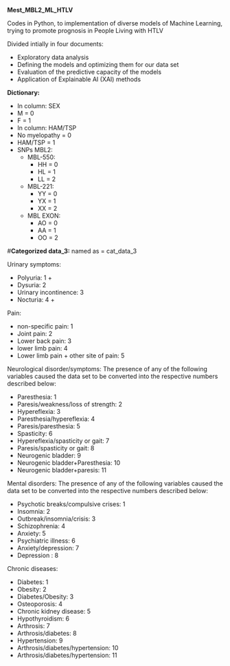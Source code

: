 **Mest_MBL2_ML_HTLV**

Codes in Python, to implementation of diverse models of Machine Learning, trying to promote prognosis in People Living with HTLV

Divided intially in four documents:

- Exploratory data analysis
- Defining the models and optimizing them for our data set
- Evaluation of the predictive capacity of the models
- Application of Explainable AI (XAI) methods

**Dictionary:**

- In column: SEX
- M = 0
- F = 1
- In column: HAM/TSP
- No myelopathy = 0
- HAM/TSP = 1
- SNPs MBL2:
    - MBL-550:
        - HH = 0
        - HL = 1
        - LL = 2
    - MBL-221:
        - YY = 0
        - YX = 1
        - XX = 2
    - MBL EXON:
        - AO = 0
        - AA = 1
        - OO = 2

#**Categorized data_3:** named as = cat_data_3

Urinary symptoms:

- Polyuria: 1 +
- Dysuria: 2
- Urinary incontinence: 3
- Nocturia: 4 +

Pain:

- non-specific pain: 1
- Joint pain: 2
- Lower back pain: 3
- lower limb pain: 4
- Lower limb pain + other site of pain: 5

Neurological disorder/symptoms: The presence of any of the following variables caused the data set to be converted into the respective numbers described below:

- Paresthesia: 1
- Paresis/weakness/loss of strength: 2
- Hypereflexia: 3
- Paresthesia/hypereflexia: 4
- Paresis/paresthesia: 5
- Spasticity: 6
- Hypereflexia/spasticity or gait: 7
- Paresis/spasticity or gait: 8
- Neurogenic bladder: 9
- Neurogenic bladder+Paresthesia: 10
- Neurogenic bladder+paresis: 11

Mental disorders: The presence of any of the following variables caused the data set to be converted into the respective numbers described below:

- Psychotic breaks/compulsive crises: 1
- Insomnia: 2
- Outbreak/insomnia/crisis: 3
- Schizophrenia: 4
- Anxiety: 5
- Psychiatric illness: 6
- Anxiety/depression: 7
- Depression : 8

Chronic diseases:

- Diabetes: 1
- Obesity: 2
- Diabetes/Obesity: 3
- Osteoporosis: 4
- Chronic kidney disease: 5
- Hypothyroidism: 6
- Arthrosis: 7
- Arthrosis/diabetes: 8
- Hypertension: 9
- Arthrosis/diabetes/hypertension: 10
- Arthrosis/diabetes/hypertension: 11
